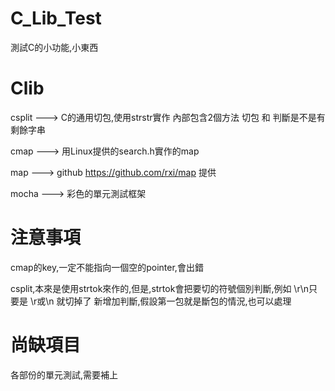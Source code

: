 # C_Lib_Test
測試C的小功能,小東西


# Clib

csplit ---> C的通用切包,使用strstr實作 內部包含2個方法 切包 和 判斷是不是有剩餘字串

cmap ---> 用Linux提供的search.h實作的map

map ---> github https://github.com/rxi/map 提供

mocha ---> 彩色的單元測試框架

# 注意事項

cmap的key,一定不能指向一個空的pointer,會出錯

csplit,本來是使用strtok來作的,但是,strtok會把要切的符號個別判斷,例如 \r\n只要是 \r或\n 就切掉了
新增加判斷,假設第一包就是斷包的情況,也可以處理

# 尚缺項目

各部份的單元測試,需要補上
